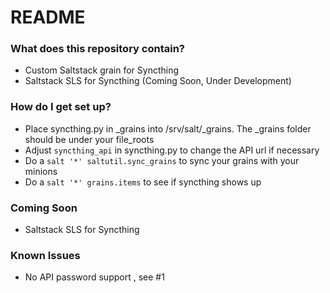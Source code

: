 # README #


### What does this repository contain? ###

* Custom Saltstack grain for Syncthing
* Saltstack SLS for Syncthing (Coming Soon, Under Development)

### How do I get set up? ###

* Place syncthing.py in _grains into /srv/salt/_grains. The _grains folder should be under your file_roots
* Adjust `syncthing_api` in syncthing.py to change the API url if necessary
* Do a `salt '*' saltutil.sync_grains` to sync your grains with your minions
* Do a `salt '*' grains.items` to see if syncthing shows up

### Coming Soon ###

* Saltstack SLS for Syncthing

### Known Issues ###

* No API password support , see #1